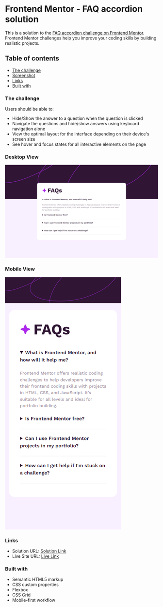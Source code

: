 # Frontend Mentor - FAQ accordion solution

This is a solution to the [FAQ accordion challenge on Frontend Mentor](https://www.frontendmentor.io/challenges/faq-accordion-wyfFdeBwBz). Frontend Mentor challenges help you improve your coding skills by building realistic projects. 

## Table of contents

  - [The challenge](#the-challenge)
  - [Screenshot](#screenshot)
  - [Links](#links)
  - [Built with](#built-with)


### The challenge

Users should be able to:

- Hide/Show the answer to a question when the question is clicked
- Navigate the questions and hide/show answers using keyboard navigation alone
- View the optimal layout for the interface depending on their device's screen size
- See hover and focus states for all interactive elements on the page

### Desktop View

![](./design/desktop-view.png)

### Mobile View

![](./design/mobile-view.png)

### Links

- Solution URL: [Solution Link](https://your-solution-url.com)
- Live Site URL: [Live Link](https://your-live-site-url.com)


### Built with

- Semantic HTML5 markup
- CSS custom properties
- Flexbox
- CSS Grid
- Mobile-first workflow
